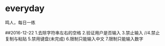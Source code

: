 # everyday
鸣人，每日一练

##2016-12-22 
 1.去除字符串左右的空格
  2.验证用户是否输入
	3.禁止输入
//4.禁止复制与粘贴
5.禁用键盘(未完成)
6.限制只能输入中文
7.限制只能输入数字


	
	


